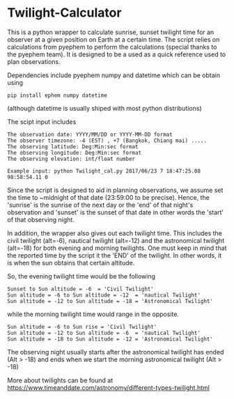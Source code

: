 # Twilight-Calculator


This is a python wrapper to calculate sunrise, sunset twilight time for an observer at a given position on Earth at a certain time. The script relies on calculations from pyephem to perform the calculations (special thanks to the pyephem team). It is designed to be a used as a quick reference used to plan observations. 

Dependencies include  pyephem numpy and datetime which can be obtain using
	
	pip install ephem numpy datetime
	
(although datetime is usually shiped with most python distributions)

The scipt input includes
	
	The observation date: YYYY/MM/DD or YYYY-MM-DD format
	The observer timezone: -4 (EST) , +7 (Bangkok, Chiang mai) .....
	The observing latitude: Deg:Min:sec format
	The observing longitude: Deg:Min:sec format
	The observing elevation: int/float number
	
	Example input: python Twilight_cal.py 2017/06/23 7 18:47:25.08  98:58:54.11 0


Since the script is designed to aid in planning observations, we assume set the time to ~midnight of that date (23:59:00 to be precise).
Hence, the 'sunrise' is the sunrise of the next day or the 'end' of that night's observation and 'sunset' is the sunset of that date in other words the 'start' of that observing night.

In addition, the wrapper also gives out each twilight time. This includes the civil twilight (alt=-6), nautical twilight (alt=-12) and the astronomical twilight (alt=-18) for both evening and morning twilights. One must keep in mind that the reported time by the script it the 'END' of the twilight. In other words, it is when the sun obtains that certain altitude. 

So, the evening twilight time would be the following

	Sunset to Sun altitude = -6  = 'Civil Twilight'
	Sun altitude = -6 to Sun altitude = -12  = 'nautical Twilight'
	Sun altitude = -12 to Sun altitude = -18 = 'Astronomical Twilight'
	
while the morning twilight time would range in the opposite.


	Sun altitude = -6 to Sun rise = 'Civil Twilight'
	Sun altitude = -12 to Sun altitude = -6  = 'nautical Twilight'
	Sun altitude = -18 to Sun altitude = -12 = 'Astronomical Twilight'
	
The observing night usually starts after the astronomical twilight has ended (Alt > -18) and ends when we start the morning astronomical twilight (Alt > -18)

More about twilights can be found at https://www.timeanddate.com/astronomy/different-types-twilight.html



